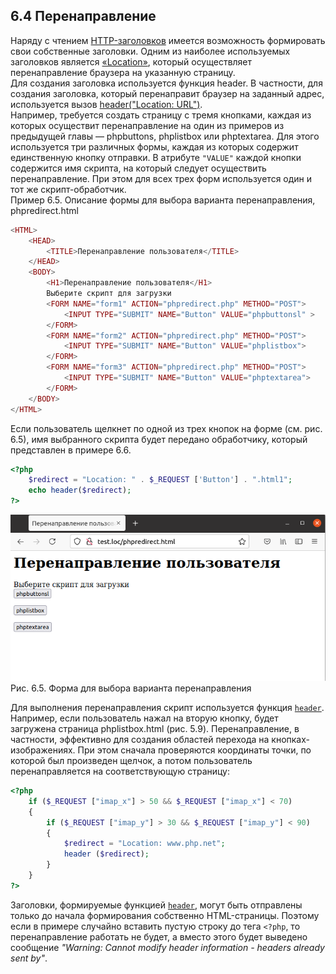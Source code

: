 ## 6.4 Перенаправление   

Наряду с чтением [HTTP-заголовков](https://developer.mozilla.org/ru/docs/Web/HTTP/Headers) имеется возможность формировать свои собственные заголовки. Одним из наиболее используемых заголовков является
[«Location»](https://ru.wikipedia.org/wiki/HTTP_location), который осуществляет перенаправление браузера на указанную страницу.  
Для создания заголовка используется функция header. В частности, для создания заголовка, который перенаправит браузер на заданный адрес, используется вызов [header("Location: URL")](https://www.php.net/manual/ru/function.header.php).  
Например, требуется создать страницу с тремя кнопками, каждая из 
которых осуществит перенаправление на один из примеров из предыдущей главы — phpbuttons, phplistbox или phptextarea. Для этого используется три различных формы, каждая из которых содержит единственную кнопку отправки. В атрибуте `"VALUE"` каждой кнопки содержится имя скрипта, на который следует осуществить перенаправление. При этом для всех трех форм используется один и тот же скрипт-обработчик.   
Пример 6.5. Описание формы для выбора варианта перенаправления, phpredirect.html  
```php
<HTML>
    <HEAD>
        <TITLE>Перенаправление пользователя</TITLE>
    </HEAD>
    <BODY>
        <H1>Перенаправление пользователя</H1>
        Выберите скрипт для загрузки
        <FORM NAME="form1" ACTION="phpredirect.php" METHOD="POST">
            <INPUT TYPE="SUBMIT" NAME="Button" VALUE="phpbuttonsl" >
        </FORM>
        <FORM NAME="form2" ACTION="phpredirect.php" METHOD="POST">
            <INPUT TYPE="SUBMIT" NAME="Button" VALUE="phplistbox">
        </FORM>
        <FORM NAME="form3" ACTION="phpredirect.php" METHOD="POST">
            <INPUT TYPE="SUBMIT" NAME="Button" VALUE="phptextarea">
        </FORM>
    </BODY>
</HTML>
```  
Если пользователь щелкнет по одной из трех кнопок на форме (см. рис. 6.5),
имя выбранного скрипта будет передано обработчику, который представлен
в примере 6.6.  
```php
<?php
    $redirect = "Location: " . $_REQUEST ['Button'] . ".html1";
    echo header($redirect);
?>
```  
 
![Перенаправление](images/perenapravlenie.png)  
Рис. 6.5. Форма для выбора варианта перенаправления  

Для выполнения перенаправления скрипт используется функция [`header`](https://www.php.net/manual/ru/function.header.php).
Например, если пользователь нажал на вторую кнопку, будет загружена страница phplistbox.html (рис. 5.9).
Перенаправление, в частности, эффективно для создания областей перехода
на кнопках-изображениях. При этом сначала проверяются координаты точки,
по которой был произведен щелчок, а потом пользователь перенаправляется
на соответствующую страницу:  
```php
<?php
    if ($_REQUEST ["imap_x"] > 50 && $_REQUEST ["imap_x"] < 70)
    {
        if ($_REQUEST ["imap_y"] > 30 && $_REQUEST ["imap_y"] < 90)
        {
            $redirect = "Location: www.php.net";
            header ($redirect);
        }
    }
?>
``` 
Заголовки, формируемые функцией [`header`](https://www.php.net/manual/ru/function.header.php), могут быть отправлены только до начала формирования собственно HTML-страницы. Поэтому если в примере случайно вставить пустую строку до тега `<?php`, то перенаправление работать не будет, а вместо этого будет выведено сообщение
*"Warning: Cannot modify header information - headers already sent by"*.
```